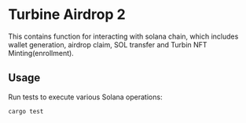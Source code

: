 # Turbine Airdrop 2 

This contains function for interacting with solana chain, which includes wallet generation, airdrop claim, SOL transfer and Turbin NFT Minting(enrollment).

## Usage

Run tests to execute various Solana operations:

```bash
cargo test
```
